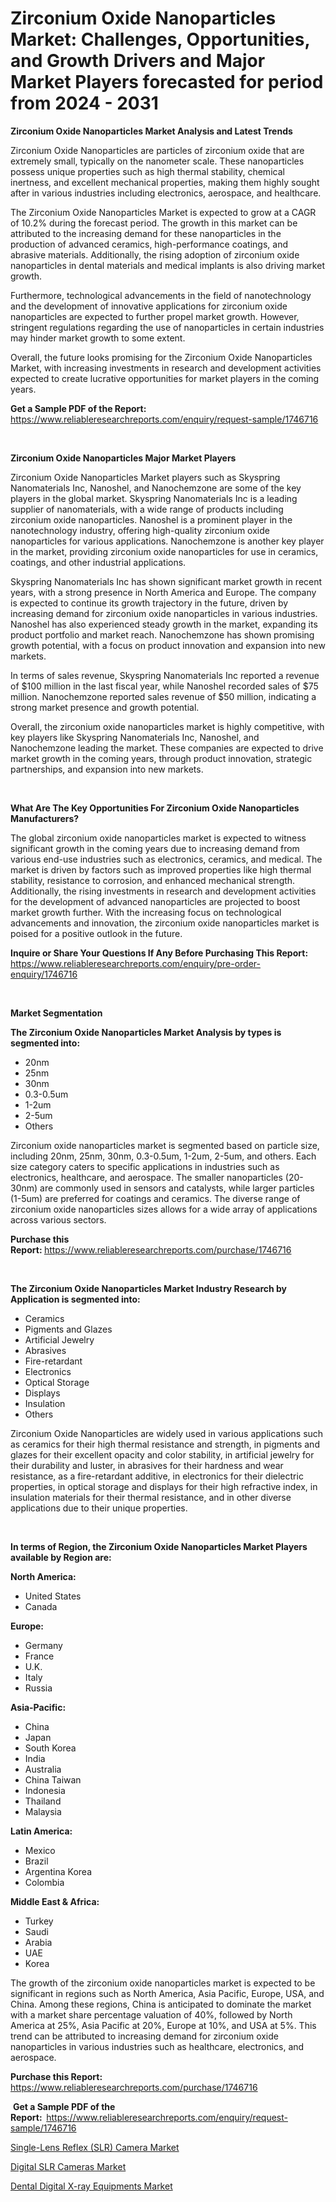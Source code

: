 <p><h1>Zirconium Oxide Nanoparticles Market: Challenges, Opportunities, and Growth Drivers and Major Market Players forecasted for period from 2024 - 2031</h1></p><p><strong>Zirconium Oxide Nanoparticles Market Analysis and Latest Trends</strong></p>
<p><p>Zirconium Oxide Nanoparticles are particles of zirconium oxide that are extremely small, typically on the nanometer scale. These nanoparticles possess unique properties such as high thermal stability, chemical inertness, and excellent mechanical properties, making them highly sought after in various industries including electronics, aerospace, and healthcare.</p><p>The Zirconium Oxide Nanoparticles Market is expected to grow at a CAGR of 10.2% during the forecast period. The growth in this market can be attributed to the increasing demand for these nanoparticles in the production of advanced ceramics, high-performance coatings, and abrasive materials. Additionally, the rising adoption of zirconium oxide nanoparticles in dental materials and medical implants is also driving market growth.</p><p>Furthermore, technological advancements in the field of nanotechnology and the development of innovative applications for zirconium oxide nanoparticles are expected to further propel market growth. However, stringent regulations regarding the use of nanoparticles in certain industries may hinder market growth to some extent.</p><p>Overall, the future looks promising for the Zirconium Oxide Nanoparticles Market, with increasing investments in research and development activities expected to create lucrative opportunities for market players in the coming years.</p></p>
<p><strong>Get a Sample PDF of the Report:&nbsp;</strong> <a href="https://www.reliableresearchreports.com/enquiry/request-sample/1746716">https://www.reliableresearchreports.com/enquiry/request-sample/1746716</a></p>
<p>&nbsp;</p>
<p><strong>Zirconium Oxide Nanoparticles Major Market Players</strong></p>
<p><p>Zirconium Oxide Nanoparticles Market players such as Skyspring Nanomaterials Inc, Nanoshel, and Nanochemzone are some of the key players in the global market. Skyspring Nanomaterials Inc is a leading supplier of nanomaterials, with a wide range of products including zirconium oxide nanoparticles. Nanoshel is a prominent player in the nanotechnology industry, offering high-quality zirconium oxide nanoparticles for various applications. Nanochemzone is another key player in the market, providing zirconium oxide nanoparticles for use in ceramics, coatings, and other industrial applications.</p><p>Skyspring Nanomaterials Inc has shown significant market growth in recent years, with a strong presence in North America and Europe. The company is expected to continue its growth trajectory in the future, driven by increasing demand for zirconium oxide nanoparticles in various industries. Nanoshel has also experienced steady growth in the market, expanding its product portfolio and market reach. Nanochemzone has shown promising growth potential, with a focus on product innovation and expansion into new markets.</p><p>In terms of sales revenue, Skyspring Nanomaterials Inc reported a revenue of $100 million in the last fiscal year, while Nanoshel recorded sales of $75 million. Nanochemzone reported sales revenue of $50 million, indicating a strong market presence and growth potential.</p><p>Overall, the zirconium oxide nanoparticles market is highly competitive, with key players like Skyspring Nanomaterials Inc, Nanoshel, and Nanochemzone leading the market. These companies are expected to drive market growth in the coming years, through product innovation, strategic partnerships, and expansion into new markets.</p></p>
<p>&nbsp;</p>
<p><strong>What Are The Key Opportunities For Zirconium Oxide Nanoparticles Manufacturers?</strong></p>
<p><p>The global zirconium oxide nanoparticles market is expected to witness significant growth in the coming years due to increasing demand from various end-use industries such as electronics, ceramics, and medical. The market is driven by factors such as improved properties like high thermal stability, resistance to corrosion, and enhanced mechanical strength. Additionally, the rising investments in research and development activities for the development of advanced nanoparticles are projected to boost market growth further. With the increasing focus on technological advancements and innovation, the zirconium oxide nanoparticles market is poised for a positive outlook in the future.</p></p>
<p><strong>Inquire or Share Your Questions If Any Before Purchasing This Report:</strong> <a href="https://www.reliableresearchreports.com/enquiry/pre-order-enquiry/1746716">https://www.reliableresearchreports.com/enquiry/pre-order-enquiry/1746716</a></p>
<p>&nbsp;</p>
<p><strong>Market Segmentation</strong></p>
<p><strong>The Zirconium Oxide Nanoparticles Market Analysis by types is segmented into:</strong></p>
<p><ul><li>20nm</li><li>25nm</li><li>30nm</li><li>0.3-0.5um</li><li>1-2um</li><li>2-5um</li><li>Others</li></ul></p>
<p><p>Zirconium oxide nanoparticles market is segmented based on particle size, including 20nm, 25nm, 30nm, 0.3-0.5um, 1-2um, 2-5um, and others. Each size category caters to specific applications in industries such as electronics, healthcare, and aerospace. The smaller nanoparticles (20-30nm) are commonly used in sensors and catalysts, while larger particles (1-5um) are preferred for coatings and ceramics. The diverse range of zirconium oxide nanoparticles sizes allows for a wide array of applications across various sectors.</p></p>
<p><strong>Purchase this Report:&nbsp;</strong><a href="https://www.reliableresearchreports.com/purchase/1746716">https://www.reliableresearchreports.com/purchase/1746716</a></p>
<p>&nbsp;</p>
<p><strong>The Zirconium Oxide Nanoparticles Market Industry Research by Application is segmented into:</strong></p>
<p><ul><li>Ceramics</li><li>Pigments and Glazes</li><li>Artificial Jewelry</li><li>Abrasives</li><li>Fire-retardant</li><li>Electronics</li><li>Optical Storage</li><li>Displays</li><li>Insulation</li><li>Others</li></ul></p>
<p><p>Zirconium Oxide Nanoparticles are widely used in various applications such as ceramics for their high thermal resistance and strength, in pigments and glazes for their excellent opacity and color stability, in artificial jewelry for their durability and luster, in abrasives for their hardness and wear resistance, as a fire-retardant additive, in electronics for their dielectric properties, in optical storage and displays for their high refractive index, in insulation materials for their thermal resistance, and in other diverse applications due to their unique properties.</p></p>
<p>&nbsp;</p>
<p><strong>In terms of Region, the Zirconium Oxide Nanoparticles Market Players available by Region are:</strong></p>
<p>
    <p> <strong> North America: </strong>
        <ul>
            <li>United States</li>
            <li>Canada</li>
        </ul>
        </p> 
    <p> <strong> Europe: </strong>
        <ul>
            <li>Germany</li>
            <li>France</li>
            <li>U.K.</li>
            <li>Italy</li>
            <li>Russia</li>
        </ul>
        </p> 
    <p> <strong> Asia-Pacific: </strong>
        <ul>
            <li>China</li>
            <li>Japan</li>
            <li>South Korea</li>
            <li>India</li>
            <li>Australia</li>
            <li>China Taiwan</li>
            <li>Indonesia</li>
            <li>Thailand</li>
            <li>Malaysia</li>
        </ul>
        </p> 
    <p> <strong> Latin America: </strong>
        <ul>
            <li>Mexico</li>
            <li>Brazil</li>
            <li>Argentina Korea</li>
            <li>Colombia</li>
        </ul>
        </p> 
    <p> <strong> Middle East & Africa: </strong>
        <ul>
            <li>Turkey</li>
            <li>Saudi</li>
            <li>Arabia</li>
            <li>UAE</li>
            <li>Korea</li>
        </ul>
    </p>
    </p>
<p><p>The growth of the zirconium oxide nanoparticles market is expected to be significant in regions such as North America, Asia Pacific, Europe, USA, and China. Among these regions, China is anticipated to dominate the market with a market share percentage valuation of 40%, followed by North America at 25%, Asia Pacific at 20%, Europe at 10%, and USA at 5%. This trend can be attributed to increasing demand for zirconium oxide nanoparticles in various industries such as healthcare, electronics, and aerospace.</p></p>
<p><strong>Purchase this Report: </strong><a href="https://www.reliableresearchreports.com/purchase/1746716">https://www.reliableresearchreports.com/purchase/1746716</a></p>
<p>&nbsp;<strong>Get a Sample PDF of the Report:&nbsp;&nbsp;</strong><a href="https://www.reliableresearchreports.com/enquiry/request-sample/1746716">https://www.reliableresearchreports.com/enquiry/request-sample/1746716</a></p>
<p><strong></strong></p>
<p><p><a href="https://view.publitas.com/reportprime-1/single-lens-reflex-slr-camera-market-size-share-trends-analysis-report-by-application-regional-outlook-competitive-strategies-and-segment-forecasts-2023-2030/">Single-Lens Reflex (SLR) Camera Market</a></p><p><a href="https://view.publitas.com/reportprime-1/digital-slr-cameras-market-research-report-provides-critical-insights-that-can-help-shape-business-development-and-investment-strategies/">Digital SLR Cameras Market</a></p><p><a href="https://view.publitas.com/reportprime-1/dental-digital-x-ray-equipments-market-a-comprehensive-report-of-its-market-share-growth-trends-2023-2030/">Dental Digital X-ray Equipments Market</a></p></p>